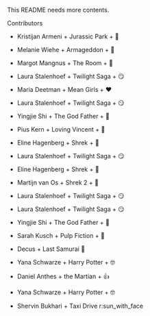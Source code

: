 This README needs more contents.

Contributors

- Kristijan Armeni + Jurassic Park + :eggplant:
- Melanie Wiehe + Armageddon + :whale2:
- Margot Mangnus + The Room + :rose:
- Laura Stalenhoef + Twilight Saga + :smirk:
- Maria Deetman + Mean Girls + :heart:
- Laura Stalenhoef + Twilight Saga + :smirk:
- Yingjie Shi + The God Father + :tomato:
- Pius Kern + Loving Vincent + :see_no_evil:
- Eline Hagenberg + Shrek + :baby_chick:
- Laura Stalenhoef + Twilight Saga + :smirk:
- Eline Hagenberg + Shrek + :baby_chick:
- Martijn van Os + Shrek 2 + :money_mouth_face:
- Laura Stalenhoef + Twilight Saga + :smirk:
- Laura Stalenhoef + Twilight Saga + :smirk:
- Yingjie Shi + The God Father + :tomato:
- Sarah Kusch + Pulp Fiction + :bug:

- Decus + Last Samurai :banana:
- Yana Schwarze + Harry Potter + :nerd_face:
- Daniel Anthes + the Martian + :thumbsup:
- Yana Schwarze + Harry Potter + :nerd_face:
- Shervin Bukhari + Taxi Drive r:sun_with_face
